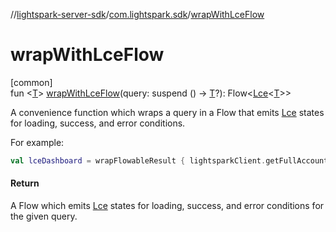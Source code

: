 //[lightspark-server-sdk](../../index.md)/[com.lightspark.sdk](index.md)/[wrapWithLceFlow](wrap-with-lce-flow.md)

# wrapWithLceFlow

[common]\
fun &lt;[T](wrap-with-lce-flow.md)&gt; [wrapWithLceFlow](wrap-with-lce-flow.md)(query: suspend () -&gt; [T](wrap-with-lce-flow.md)?): Flow&lt;[Lce](-lce/index.md)&lt;[T](wrap-with-lce-flow.md)&gt;&gt;

A convenience function which wraps a query in a Flow that emits [Lce](-lce/index.md) states for loading, success, and error conditions.

For example:

```kotlin
val lceDashboard = wrapFlowableResult { lightsparkClient.getFullAccountDashboard() }
```

#### Return

A Flow which emits [Lce](-lce/index.md) states for loading, success, and error conditions for the given query.
